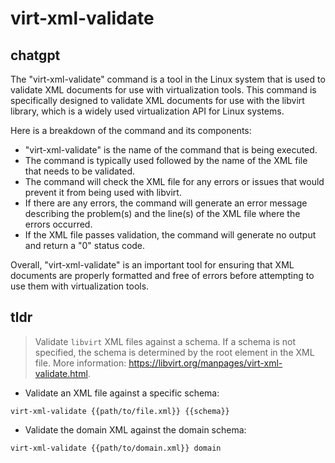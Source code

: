 # virt-xml-validate 
## chatgpt 
The "virt-xml-validate" command is a tool in the Linux system that is used to validate XML documents for use with virtualization tools. This command is specifically designed to validate XML documents for use with the libvirt library, which is a widely used virtualization API for Linux systems. 

Here is a breakdown of the command and its components:

- "virt-xml-validate" is the name of the command that is being executed.
- The command is typically used followed by the name of the XML file that needs to be validated.
- The command will check the XML file for any errors or issues that would prevent it from being used with libvirt.
- If there are any errors, the command will generate an error message describing the problem(s) and the line(s) of the XML file where the errors occurred.
- If the XML file passes validation, the command will generate no output and return a "0" status code.

Overall, "virt-xml-validate" is an important tool for ensuring that XML documents are properly formatted and free of errors before attempting to use them with virtualization tools. 

## tldr 
 
> Validate `libvirt` XML files against a schema.
> If a schema is not specified, the schema is determined by the root element in the XML file.
> More information: <https://libvirt.org/manpages/virt-xml-validate.html>.

- Validate an XML file against a specific schema:

`virt-xml-validate {{path/to/file.xml}} {{schema}}`

- Validate the domain XML against the domain schema:

`virt-xml-validate {{path/to/domain.xml}} domain`
